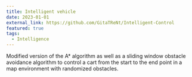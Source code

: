 ```yaml
---
title: Intelligent vehicle
date: 2023-01-01
external_link: https://github.com/GitaTReNt/Intelligent-Control
featured: true
tags:
  - Intelligence
---
```


Modified version of the A* algorithm as well as a sliding window obstacle avoidance algorithm to control a cart from the start to the end point in a map environment with randomized obstacles.
<!--more-->
